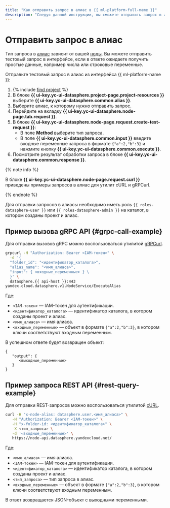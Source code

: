 ```yaml
---
title: "Как отправить запрос в алиас в {{ ml-platform-full-name }}"
description: "Следуя данной инструкции, вы сможете отправить запрос в алиас." 
---
```


# Отправить запрос в алиас

Тип запроса в [алиас](../../concepts/deploy/index.md#alias) зависит от вашей [ноды](../../concepts/deploy/index.md#node). Вы можете отправить тестовый запрос в интерфейсе, если в ответе ожидаете получить простые данные, например числа или строковые переменные.

Отправьте тестовый запрос в алиас из интерфейса {{ ml-platform-name }}:

1. {% include [find project](../../../_includes/datasphere/ui-find-project.md) %}
1. В блоке **{{ ui-key.yc-ui-datasphere.project-page.project-resources }}** выберите **{{ ui-key.yc-ui-datasphere.common.alias }}**.
1. Выберите алиас, к которому нужно отправить запрос.
1. Перейдите на вкладку **{{ ui-key.yc-ui-datasphere.node-page.tab.request }}**.
1. В блоке **{{ ui-key.yc-ui-datasphere.node-page.request.create-test-request }}**:
   * В поле **Method** выберите тип запроса.
   * В поле **{{ ui-key.yc-ui-datasphere.common.input }}** введите входные переменные запроса в формате `{"a":2,"b":3}` и нажмите кнопку **{{ ui-key.yc-ui-datasphere.common.execute }}**.
1. Посмотрите результат обработки запроса в блоке **{{ ui-key.yc-ui-datasphere.common.response }}**.

{% note info %}

В блоке **{{ ui-key.yc-ui-datasphere.node-page.request.curl }}** приведены примеры запросов в алиас для утилит cURL и gRPCurl.

{% endnote %}

Для отправки запросов в алиасы необходимо иметь роль `{{ roles-datasphere-user }}` или `{{ roles-datasphere-admin }}` на каталог, в котором созданы проект и алиас.

## Пример вызова gRPC API {#grpc-call-example}

Для отправки вызовов gRPC можно воспользоваться утилитой [gRPCurl](https://github.com/fullstorydev/grpcurl).

```bash
grpcurl -H "Authorization: Bearer <IAM-токен>" \
  -d '{
  "folder_id": "<идентификатор_каталога>",
  "alias_name": "<имя_алиаса>",
  "input": { <входные_переменные> } \
  }' \
  datasphere.{{ api-host }}:443
yandex.cloud.datasphere.v1.NodeService/ExecuteAlias
```

Где:

* `<IAM-токен>` — IAM-токен для аутентификации.
* `<идентификатор_каталога>` — идентификатор каталога, в котором созданы проект и алиас.
* `<имя_алиаса>` — имя алиаса.
* `<входные_переменные>` — объект в формате `{"a":2,"b":3}`, в котором ключи соответствуют входным переменным.

В успешном ответе будет возвращен объект:

```
{
   "output": {
      <выходные_переменные>
   }
}
```

## Пример запроса REST API {#rest-query-example}

Для отправки REST-запросов можно воспользоваться утилитой [cURL](https://curl.se).

```bash
curl -H "x-node-alias: datasphere.user.<имя_алиаса>" \
   -H "Authorization: Bearer <IAM-токен>" \
   -H "x-folder-id: <идентификатор_каталога>" \
   -X <тип_запроса> \
   -d '<входные_переменные>' \
   https://node-api.datasphere.yandexcloud.net/
```

Где:

* `<имя_алиаса>` — имя алиаса.
* `<IAM-токен>` — IAM-токен для аутентификации.
* `<идентификатор_каталога>` — идентификатор каталога, в котором созданы проект и алиас.
* `<тип_запроса>` — тип запроса в алиас.
* `<входные_переменные>` — объект в формате `{"a":2,"b":3}`, в котором ключи соответствуют входным переменным.

В ответ возвращается JSON-объект с выходными переменными.